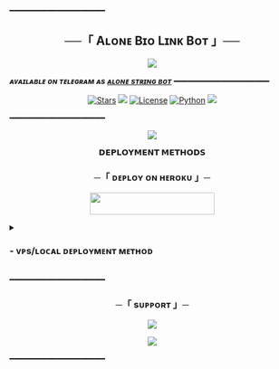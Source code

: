 ━━━━━━━━━━━━━━━━━━━━

<h2 align="center">
    ──「 Aʟᴏɴᴇ Bɪᴏ Lɪɴᴋ Bᴏᴛ 」──
</h2>

<p align="center">
  <img src="https://telegra.ph//file/9e8ce3092848a1bc5d9d6.jpg">
</p>

_**ᴀᴠᴀɪʟᴀʙʟᴇ ᴏɴ ᴛᴇʟᴇɢʀᴀᴍ ᴀs [ᴀʟᴏɴᴇ sᴛʀɪɴɢ ʙᴏᴛ](https://t.me/AloneXBioLinkBot)**_
━━━━━━━━━━━━━━━━━━━━

<p align="center">
<a href="https://github.com/TeamAloneOp/AloneXBioLinkBot/stargazers"><img src="https://img.shields.io/github/stars/TeamAloneOp/AloneXBioLinkBot?color=black&logo=github&logoColor=black&style=for-the-badge" alt="Stars"/></a>
<a href="https://github.com/TeamAloneOp/AloneXStringGenBot/network/members"> <img src="https://img.shields.io/github/forks/TeamAloneOp/AloneXBioLinkBot?color=black&logo=github&logoColor=black&style=for-the-badge"/></a>
<a href="https://github.com/TeamAloneOp/AloneXBioLinkBot/blob/master/LICENSE"> <img src="https://img.shields.io/badge/License-MIT-blueviolet?style=for-the-badge" alt="License"/></a>
<a href="https://www.python.org/"> <img src="https://img.shields.io/badge/Written%20in-Python-skyblue?style=for-the-badge&logo=python" alt="Python"/></a>
<a href="https://github.com/TeamAloneOp/AloneXBioLinkBot/commits/AnonymousX1025"> <img src="https://img.shields.io/github/last-commit/TeamAloneOp/AloneXBioLinkBot?color=black&logo=github&logoColor=black&style=for-the-badge"/></a>
</p>

━━━━━━━━━━━━━━━━━━━━

<p align="center">
  <img src="https://telegra.ph//file/9e8ce3092848a1bc5d9d6.jpg">
</p>

<p align="center">
<b>𝗗𝗘𝗣𝗟𝗢𝗬𝗠𝗘𝗡𝗧 𝗠𝗘𝗧𝗛𝗢𝗗𝗦</b>
</p>

<h3 align="center">
    ─「 ᴅᴇᴩʟᴏʏ ᴏɴ ʜᴇʀᴏᴋᴜ 」─
</h3>

<p align="center"><a href="https://dashboard.heroku.com/new?template=https://https://github.com/saregamamusic/BioBot"> <img src="https://img.shields.io/badge/Deploy%20On%20Heroku-black?style=for-the-badge&logo=heroku" width="220" height="38.45"/></a></p>

<details>
<summary><h3>
- <b> ᴠᴘs/ʟᴏᴄᴀʟ ᴅᴇᴘʟᴏʏᴍᴇɴᴛ ᴍᴇᴛʜᴏᴅ </b>
</h3></summary>

- Get your [Necessary Variables](https://github.com/saregamamusic/BioBot/blob/master/sample.env)
- Upgrade and Update by :
`sudo apt-get update && sudo apt-get upgrade -y`
- Install required packages by :
`sudo apt-get install python3-pip`
- Install pip by :
`sudo pip3 install -U pip`
- Clone the repository by :
`git clone https://github.com/TeamAloneOp/AloneXBioLinkBot && cd AloneXBioLinkBot`
- Install requirements by :
`pip3 install -U -r requirements.txt`
- Fill your variables in the env by :
`vi sample.env`<br>
Press `I` on the keyboard for editing env<br>
Press `Ctrl+C` when you're done with editing env and `:wq` to save the env<br>
- Rename the env file by :
`mv sample.env .env`
- Install tmux to keep running your bot when you close the terminal by :
`sudo apt install tmux && tmux`
- Finally run the bot by :
`python3 alone.py`
- For getting out from tmux session<br>
Press `Ctrl+b` and then `d`

<p align="center">
  <img src="https://telegra.ph//file/9e8ce3092848a1bc5d9d6.jpg">
</p>

</details>

━━━━━━━━━━━━━━━━━━━━
<h3 align="center">
    ─「 sᴜᴩᴩᴏʀᴛ 」─
</h3>

<p align="center">
<a href="https://telegram.me/AlonesHeaven"><img src="https://img.shields.io/badge/-Support%20Group-blue.svg?style=for-the-badge&logo=Telegram"></a>
</p>
<p align="center">
<a href="https://telegram.me/AloneXBots"><img src="https://img.shields.io/badge/-Support%20Channel-blue.svg?style=for-the-badge&logo=Telegram"></a>
</p>

━━━━━━━━━━━━━━━━━━━━
